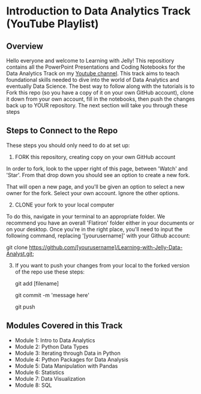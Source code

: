 # Introduction to Data Analytics Track (YouTube Playlist)

## Overview
Hello everyone and welcome to Learning with Jelly!  This repositiory contains all the PowerPoint Presentations and Coding Notebooks for the Data Analytics Track on my [Youtube channel](https://www.youtube.com/channel/UCvV-N7kwEsDY4d-mgYeSWOA).  This track aims to teach foundational skills needed to dive into the world of Data Analytics and eventually Data Science.  The best way to follow along with the tutorials is to Fork this repo (so you have a copy of it on your own GitHub account), clone it down from your own account, fill in the notebooks, then push the changes back up to YOUR repository.  The next section will take you through these steps 

## Steps to Connect to the Repo 

These steps you should only need to do at set up:
1) FORK this repository, creating copy on your own GitHub account

In order to fork, look to the upper right of this page, between 'Watch' and 'Star'. From that drop down you should see an option to create a new fork.

That will open a new page, and you'll be given an option to select a new owner for the fork. Select your own account. Ignore the other options.

2) CLONE your fork to your local computer

To do this, navigate in your terminal to an appropriate folder. We recommend you have an overall 'Flatiron' folder either in your documents or on your desktop.
Once you're in the right place, you'll need to input the following command, replacing '[yourusername]' with your Github account:

  git clone https://github.com/[yourusername]/Learning-with-Jelly-Data-Analyst.git;

3) If you want to push your changes from your local to the forked version of the repo use these steps:

    git add [filename]

    git commit -m 'message here'

    git push
    
## Modules Covered in this Track 

- Module 1: Intro to Data Analytics 
- Module 2: Python Data Types
- Module 3: Iterating through Data in Python 
- Module 4: Python Packages for Data Analysis 
- Module 5: Data Manipulation with Pandas 
- Module 6: Statistics
- Module 7: Data Visualization 
- Module 8: SQL 



